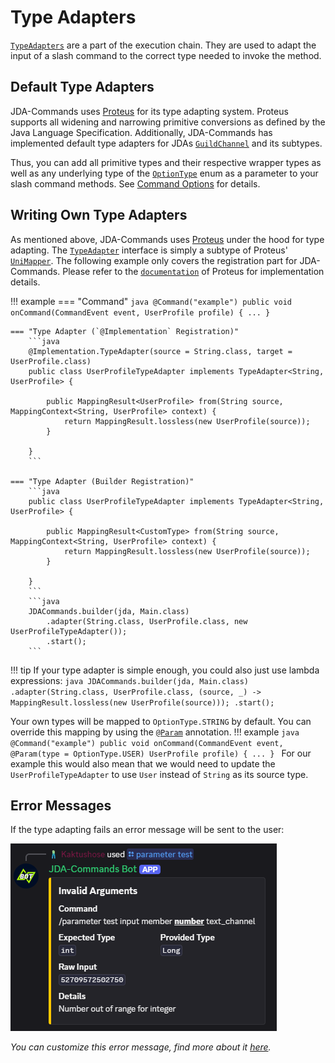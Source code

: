 # Type Adapters
[`TypeAdapters`](https://kaktushose.github.io/jda-commands/javadocs/4/io.github.kaktushose.jda.commands.core/com/github/kaktushose/jda/commands/dispatching/adapter/TypeAdapter.html)
are a part of the execution chain. They are used to adapt the input of a slash command to the correct type needed to invoke the method.

## Default Type Adapters
JDA-Commands uses [Proteus](https://github.com/Kaktushose/proteus) for its type adapting system. Proteus supports all
widening and narrowing primitive conversions as defined by the Java Language Specification. Additionally, JDA-Commands
has implemented default type adapters for JDAs [`GuildChannel`](https://docs.jda.wiki/net/dv8tion/jda/api/entities/channel/middleman/GuildChannel.html)
and its subtypes.

Thus, you can add all primitive types and their respective wrapper types as well as any underlying type of the 
[`OptionType`](https://docs.jda.wiki/net/dv8tion/jda/api/interactions/commands/OptionType.html) enum
as a parameter to your slash command methods. See [Command Options](../interactions/commands.md#command-options)
for details.

## Writing Own Type Adapters
As mentioned above, JDA-Commands uses [Proteus](https://github.com/Kaktushose/proteus) under the hood for type adapting.
The [`TypeAdapter`]() interface is simply a subtype of Proteus' [`UniMapper`](https://kaktushose.github.io/proteus/javadocs/snapshot/io.github.kaktushose.proteus/io/github/kaktushose/proteus/mapping/Mapper.UniMapper.html).
The following example only covers the registration part for JDA-Commands. Please refer to the [`documentation`](https://kaktushose.github.io/proteus/wiki/)
of Proteus for implementation details. 

!!! example
    === "Command"
        ```java
        @Command("example")
        public void onCommand(CommandEvent event, UserProfile profile) {
            ...
        }
        ```

    === "Type Adapter (`@Implementation` Registration)"
        ```java
        @Implementation.TypeAdapter(source = String.class, target = UserProfile.class)
        public class UserProfileTypeAdapter implements TypeAdapter<String, UserProfile> {
            
            public MappingResult<UserProfile> from(String source, MappingContext<String, UserProfile> context) {
                return MappingResult.lossless(new UserProfile(source));
            }

        }
        ```

    === "Type Adapter (Builder Registration)"
        ```java
        public class UserProfileTypeAdapter implements TypeAdapter<String, UserProfile> {
            
            public MappingResult<CustomType> from(String source, MappingContext<String, UserProfile> context) {
                return MappingResult.lossless(new UserProfile(source));
            }

        }
        ```
        ```java
        JDACommands.builder(jda, Main.class)
            .adapter(String.class, UserProfile.class, new UserProfileTypeAdapter());
            .start();
        ```

!!! tip
    If your type adapter is simple enough, you could also just use lambda expressions: 
    ```java
    JDACommands.builder(jda, Main.class)
        .adapter(String.class, UserProfile.class, (source, _) -> MappingResult.lossless(new UserProfile(source)));
        .start();
    ```


Your own types will be mapped to `OptionType.STRING` by default. You can
override this mapping by using the [`@Param`](https://kaktushose.github.io/jda-commands/javadocs/4/io.github.kaktushose.jda.commands.core/com/github/kaktushose/jda/commands/annotations/interactions/Param.html)
annotation.
!!! example
    ```java
    @Command("example")
    public void onCommand(CommandEvent event, @Param(type = OptionType.USER) UserProfile profile) {
        ...
    }
    ```
For our example this would also mean that we would need to update the `UserProfileTypeAdapter` to use `User` instead of
`String` as its source type. 

## Error Messages

If the type adapting fails an error message will be sent to the user:

![Type Adapter Error Message](../assets/adapter.png)

_You can customize this error message, find more about it [here](../misc/error-handling.md#error-messages)._

